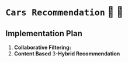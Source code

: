 # `Cars Recommendation` 🚗 🚙
## Implementation Plan
1. **Collaborative Filtering:** 
2. **Content Based**
3-**Hybrid Recommendation**
